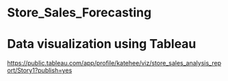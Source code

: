 # Store_Sales_Forecasting

# Data visualization using Tableau
https://public.tableau.com/app/profile/katehee/viz/store_sales_analysis_report/Story1?publish=yes
